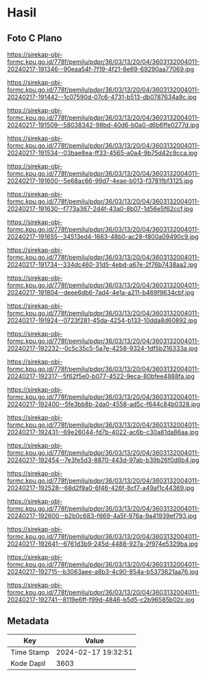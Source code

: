 # Hasil

## Foto C Plano

https://sirekap-obj-formc.kpu.go.id/778f/pemilu/pdpr/36/03/13/20/04/3603132004011-20240217-191346--90eaa54f-7f19-4f21-8e69-69290aa77069.jpg

https://sirekap-obj-formc.kpu.go.id/778f/pemilu/pdpr/36/03/13/20/04/3603132004011-20240217-191442--1c07590d-07c6-4731-b513-db0787634a9c.jpg

https://sirekap-obj-formc.kpu.go.id/778f/pemilu/pdpr/36/03/13/20/04/3603132004011-20240217-191509--58038342-98bd-40d6-b0a0-d6b6ffe0277d.jpg

https://sirekap-obj-formc.kpu.go.id/778f/pemilu/pdpr/36/03/13/20/04/3603132004011-20240217-191534--03bae8ea-ff33-4565-a0a4-9b75d42c9cca.jpg

https://sirekap-obj-formc.kpu.go.id/778f/pemilu/pdpr/36/03/13/20/04/3603132004011-20240217-191600--5e68ac66-99d7-4eae-b013-f3781fbf3125.jpg

https://sirekap-obj-formc.kpu.go.id/778f/pemilu/pdpr/36/03/13/20/04/3603132004011-20240217-191630--f773a367-2d4f-43a0-8b07-1d56e5f62ccf.jpg

https://sirekap-obj-formc.kpu.go.id/778f/pemilu/pdpr/36/03/13/20/04/3603132004011-20240217-191655--34513ed4-1663-48b0-ac28-f800a09490c9.jpg

https://sirekap-obj-formc.kpu.go.id/778f/pemilu/pdpr/36/03/13/20/04/3603132004011-20240217-191734--334dc460-31d5-4ebd-a67e-2f76b7438aa2.jpg

https://sirekap-obj-formc.kpu.go.id/778f/pemilu/pdpr/36/03/13/20/04/3603132004011-20240217-191804--deee6db6-7ad4-4e1a-a211-b469f9634cbf.jpg

https://sirekap-obj-formc.kpu.go.id/778f/pemilu/pdpr/36/03/13/20/04/3603132004011-20240217-191924--0723f281-45da-4254-b133-10dda8d60892.jpg

https://sirekap-obj-formc.kpu.go.id/778f/pemilu/pdpr/36/03/13/20/04/3603132004011-20240217-192232--0c5c35c5-5a7e-4258-9324-1df5b216333a.jpg

https://sirekap-obj-formc.kpu.go.id/778f/pemilu/pdpr/36/03/13/20/04/3603132004011-20240217-192317--5f62f5e0-b077-4522-9eca-80bfee4888fa.jpg

https://sirekap-obj-formc.kpu.go.id/778f/pemilu/pdpr/36/03/13/20/04/3603132004011-20240217-192400--5fe3bb8b-2da0-4558-ad5c-f644c84b0328.jpg

https://sirekap-obj-formc.kpu.go.id/778f/pemilu/pdpr/36/03/13/20/04/3603132004011-20240217-192431--69e26044-fd7b-4022-ac6b-c30a81da86aa.jpg

https://sirekap-obj-formc.kpu.go.id/778f/pemilu/pdpr/36/03/13/20/04/3603132004011-20240217-192454--7e3fe5d3-8870-443d-97ab-b39b26f0d6b4.jpg

https://sirekap-obj-formc.kpu.go.id/778f/pemilu/pdpr/36/03/13/20/04/3603132004011-20240217-192528--68d2f9a0-6f46-426f-8cf7-a49af1c44369.jpg

https://sirekap-obj-formc.kpu.go.id/778f/pemilu/pdpr/36/03/13/20/04/3603132004011-20240217-192600--b2b0c683-f669-4a5f-976a-9a41939ef793.jpg

https://sirekap-obj-formc.kpu.go.id/778f/pemilu/pdpr/36/03/13/20/04/3603132004011-20240217-192641--6761d3b9-245d-4488-927a-2f974e5329ba.jpg

https://sirekap-obj-formc.kpu.go.id/778f/pemilu/pdpr/36/03/13/20/04/3603132004011-20240217-192715--b3063aee-a8b3-4c90-854a-b5373621aa76.jpg

https://sirekap-obj-formc.kpu.go.id/778f/pemilu/pdpr/36/03/13/20/04/3603132004011-20240217-192741--8119e6ff-f99d-4846-b5d5-c2b96585b02c.jpg


## Metadata

| Key        | Value               |
| ---------- | ------------------- |
| Time Stamp | 2024-02-17 19:32:51 |
| Kode Dapil | 3603                |



